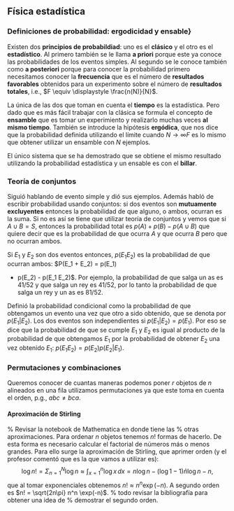 ## Física estadística
### Definiciones de probabilidad: ergodicidad y ensable}
Existen dos __principios de probabildiad__: uno es el
__clásico__ y el otro es el __estadístico__. Al
primero también se le llama __a priori__ porque este ya
conoce las probabilidades de los eventos simples. Al segundo
se le conoce también como __a posteriori__ porque para
conocer la probabilidad primero necesitamos conocer la
__frecuencia__ que es el número de __resultados
favorables__ obtenidos para un experimento sobre el número de
__resultados totales__, i.e., $F \equiv \displaystyle
\frac{n(N)}{N}$.

La única de las dos que toman en cuenta el __tiempo__ es la
estadística. Pero dado que es más fácil trabajar con la
clásica se formula el concepto de __ensamble__ que es
tomar un experimiento y realizarlo muchas veces __al
mismo tiempo__. También se introduce la hipótesis
__ergódica__, que nos dice que la probabilidad definida
utilizando el límite cuando $N\to\infty F$ es lo mismo que
obtener utilizar un ensamble con $N$ ejemplos.

El único sistema que se ha demostrado que se obtiene el
mismo resultado utilizando la probabilidad estadística y un
ensable es con el __billar__.

### Teoría de conjuntos
Siguió hablando de evento simple y dió sus ejemplos.
Además habló de escribir probabilidad usando conjuntos: si
dos eventos son __mutuamente excluyentes__ entonces la
probabilidad de que alguno, o ambos, ocurran es la suma. Si
no es así se tiene que utilizar teoría de conjuntos y vemos
que si $A \cup B = S$, entonces la probabilidad total es
$p(A) + p(B) - p(A\cup B)$ que quiere decir que es la
probabilidad de que ocurra $A$  y que ocurra $B$ pero que no
ocurran ambos.

Si $E_1$ y $E_2$ son dos eventos entonces, $p(E_1 E_2)$ es
la probabilidad de que ocurran ambos: $P(E_1 + E_2) = p(E_1)
+ p(E_2) - p(E_1 E_2)$. Por ejemplo, la probabilidad de que
salga un as es $4 1/52$ y que salga un rey es $4 1/52$, por
lo tanto la probabilidad de que salga un rey y un as es $8
1/52$.

Definió la probabilidad condicional como la probabilidad de
que obtengamos un evento una vez que otro a sido obtenido,
que se denota por $p(E_1|E_2)$. Los dos eventos son
independientes si $p(E_1|E_2) = p(E_1)$. Por eso se dice que
la probabilidad de que se cumple $E_1$ y $E_2$ es igual al
producto de la probabilidad de que obtengamos $E_1$ por la
probabilidad de obtener $E_2$ una vez obtenido $E_1$: $p(E_1
E_2) = p(E_2) p(E_2|E_1)$.

### Permutaciones y combinaciones
Queremos conocer de cuantas maneras podemos poner $r$
objetos de $n$ alineados en una fila utilizamos
permutaciones ya que este toma en cuenta el orden, p.g.,
$abc \neq bca$.

#### Aproximación de Stirling
% Revisar la notebook de Mathematica en donde tiene las
% otras aproximaciones.
Para ordenar $n$ objetos tenemos $n!$ formas de hacerlo. De
esta forma es necesario calcular el factorial de números más
o menos grandes. Para ello surge la aproximación de
Stirling, que aprimer orden (y el profesor comentó que es la
que vamos a utilizar es):
$$
  \log n! = \Sigma_{n=1}^N \log n \approx \int_{x=1}^n \log x
  \, dx = n \log n - (\log 1 - 1) \tilde n \log n -n,
$$
que al tomar exponenciales obtenemos $n! \approx n^n
\exp(-n)$. A segundo orden es $n! = \sqrt{2n\pi} n^n
\exp(-n)$.
% todo revisar la bibliografía para obtener una idea de
% demostrar el segundo orden.
